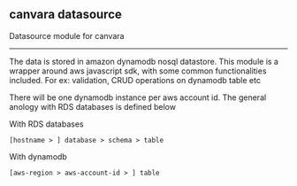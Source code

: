 ## canvara datasource
Datasource module for canvara

---
The data is stored in amazon dynamodb nosql datastore. This module is a wrapper around aws javascript sdk, with some common functionalities
included. For ex: validation, CRUD operations on dynamodb table etc

There will be one dynamodb instance per aws account id. The general anology with RDS databases is defined below

With RDS databases

```[hostname > ] database > schema > table```

With dynamodb

```[aws-region > aws-account-id > ] table```